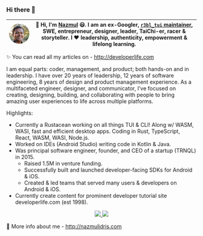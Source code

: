 ### Hi there 👋

| <img src="https://github.com/nazmulidris/developerlife.com/blob/main/assets/nazmul.png?raw=true"/> | 👋 Hi, I'm <a href="https://nazmulidris.com"> Nazmul</a> 😃. I am an ex-Googler, <a href="https://github.com/r3bl-org/r3bl_rs_utils/tree/main/tui" target="_blank">`r3bl_tui` maintainer</a>, SWE, entrepreneur, designer, leader, TaiChi-er, racer & storyteller. I ❤️ leadership, authenticity, empowerment & lifelong learning.|
|---|---|

✨ You can read all my articles on - http://developerlife.com

I am equal parts: coder, management, and product; both hands-on and in leadership. I have over 20 years of leadership, 12 years of software engineering, 8 years of design and product management experience. As a multifaceted engineer, designer, and communicator, I’ve focused on creating, designing, building, and collaborating with people to bring amazing user experiences to life across multiple platforms.

Highlights:
- Currently a Rustacean working on all things TUI & CLI! Along w/ WASM, WASI, fast and efficient desktop apps. Coding in Rust, TypeScript, React, WASM, WASI, Node.js.
- Worked on IDEs (Android Studio) writing code in Kotlin & Java.
- Was principal software engineer, founder, and CEO of a startup (TRNQL) in 2015.
  - Raised 1.5M in venture funding.
  - Successfully built and launched developer-facing SDKs for Android & iOS.
  - Created & led teams that served many users & developers on Android & iOS.
- Currently create content for prominent developer tutorial site developerlife.com (est 1998).

<p align="center">
<a href="https://github.com/nazmulidris">
  <img height="180em" src="https://github-readme-stats-eight-theta.vercel.app/api?username=nazmulidris&show_icons=true&theme=dark&include_all_commits=true&count_private=true"/>
  <img height="180em" src="https://github-readme-stats-eight-theta.vercel.app/api/top-langs/?username=nazmulidris&layout=compact&langs_count=8&theme=dark"/>
</a>
</p>

💬 More info about me - http://nazmulidris.com 

<!--
**nazmulidris/nazmulidris** is a ✨ _special_ ✨ repository because its `README.md` (this file) appears on your GitHub profile.

Here are some ideas to get you started:

- 🔭 I’m currently working on ...
- 🌱 I’m currently learning ...
- 👯 I’m looking to collaborate on ...
- 🤔 I’m looking for help with ...
- 💬 Ask me about ...
- 📫 How to reach me: ...
- 😄 Pronouns: ...
- ⚡ Fun fact: ...
-->
